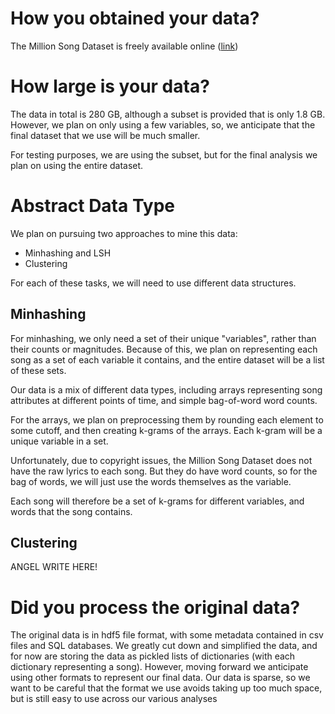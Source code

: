 
# How you obtained your data?

The Million Song Dataset is freely available online ([link](https://labrosa.ee.columbia.edu/millionsong/musixmatch#getting))

# How large is your data?

The data in total is 280 GB, although a subset is provided that is only 1.8 GB.
However, we plan on only using a few variables,
so, we anticipate that the final dataset that we use will be much smaller.

For testing purposes, we are using the subset, 
but for the final analysis we plan on using the entire dataset.

# Abstract Data Type

We plan on pursuing two approaches to mine this data:

* Minhashing and LSH
* Clustering

For each of these tasks, we will need to use different data structures.

## Minhashing

For minhashing, we only need a set of their unique "variables",
rather than their counts or magnitudes.
Because of this, we plan on representing each song 
as a set of each variable it contains,
and the entire dataset will be a list of these sets.

Our data is a mix of different data types, 
including arrays representing song attributes at different points of time,
and simple bag-of-word word counts.

For the arrays, we plan on preprocessing them by rounding each element to
some cutoff, and then creating k-grams of the arrays.
Each k-gram will be a unique variable in a set.

Unfortunately, due to copyright issues, the Million Song Dataset 
does not have the raw lyrics to each song.
But they do have word counts,
so for the bag of words, we will just use the words themselves as the variable.

Each song will therefore be a set of k-grams for different variables,
and words that the song contains.

## Clustering

ANGEL WRITE HERE!

# Did you process the original data?

The original data is in hdf5 file format, 
with some metadata contained in csv files and SQL databases.
We greatly cut down and simplified the data, 
and for now are storing the data as pickled lists of dictionaries 
(with each dictionary representing a song).
However, moving forward we anticipate using other formats to represent our final data.
Our data is sparse, so we want to be careful that 
the format we use avoids taking up too much space, 
but is still easy to use across our various analyses

